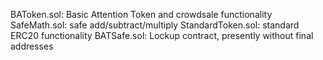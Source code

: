 BAToken.sol: Basic Attention Token and crowdsale functionality
SafeMath.sol: safe add/subtract/multiply
StandardToken.sol: standard ERC20 functionality
BATSafe.sol: Lockup contract, presently without final addresses
